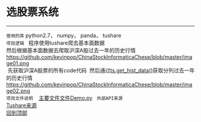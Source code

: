 # 选股票系统
***
`使用的库`
python2.7，
numpy，
panda，
tushare  
`项目逻辑`   
  程序使用tushare爬去基本面数据  
  然后根据基本面数据去爬取沪深A股过去一年的历史行情 
  https://github.com/kevinpop/ChinaStockInformaticaChese/blob/master/image01.png  
  先获取沪深A股票的所有code代码 
  然后通过[ts.get_hist_data()](http://tushare.org/trading.html#id2)获取分列过去一年的历史行情  
  https://github.com/kevinpop/ChinaStockInformaticaChese/blob/master/image02.png  
`项目文件说明`   
  [主要文件文件Demo.py](Demo.py)  
`外部API来源`  
  [Tushare来源](http://tushare.org "悬停显示")  
[回到顶部](#readme)	 
